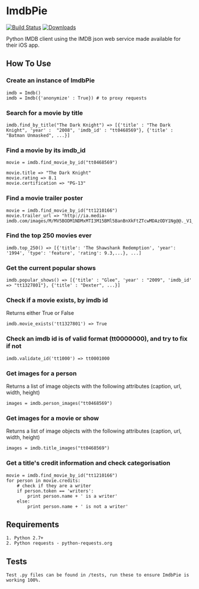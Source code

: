 # ImdbPie
[![Build Status](https://travis-ci.org/richardasaurus/imdb-pie.png?branch=master)](https://travis-ci.org/richardasaurus/imdb-pie)
[![Downloads](https://pypip.in/d/imdbpie/badge.png)](https://crate.io/packages/imdbpie/)

Python IMDB client using the IMDB json web service made available for their iOS app.

## How To Use

### Create an instance of ImdbPie

    imdb = Imdb()
    imdb = Imdb({'anonymize' : True}) # to proxy requests

### Search for a movie by title

    imdb.find_by_title("The Dark Knight") => [{'title' : "The Dark Knight", 'year' :  "2008", 'imdb_id' : "tt0468569"}, {'title' : "Batman Unmasked", ...}]

### Find a movie by its imdb_id

    movie = imdb.find_movie_by_id("tt0468569")

    movie.title => "The Dark Knight"
    movie.rating => 8.1
    movie.certification => "PG-13"

### Find a movie trailer poster

    movie = imdb.find_movie_by_id("tt1210166")
    movie.trailer_url => "http://ia.media-imdb.com/images/M/MV5BODM1NDMxMTI3M15BMl5BanBnXkFtZTcwMDAzODY1Ng@@._V1_.jpg"

### Find the top 250 movies ever

    imdb.top_250() => [{'title': 'The Shawshank Redemption', 'year': '1994', 'type': 'feature', 'rating': 9.3,...}, ...]


### Get the current popular shows

    imdb.popular_shows() => [{'title' : "Glee", 'year' : "2009", 'imdb_id' => "tt1327801"}, {'title' : "Dexter", ...}]

### Check if a movie exists, by imdb id
Returns either True or False

    imdb.movie_exists('tt1327801') => True

### Check an imdb id is of valid format (tt0000000), and try to fix if not

    imdb.validate_id('tt1000') => tt0001000
    
### Get images for a person
Returns a list of image objects with the following attributes (caption, url, width, height)

    images = imdb.person_images("tt0468569")
    
### Get images for a movie or show
Returns a list of image objects with the following attributes (caption, url, width, height)

    images = imdb.title_images("tt0468569")

### Get a title's credit information and check categorisation
    movie = imdb.find_movie_by_id("tt1210166")
    for person in movie.credits:
        # check if they are a writer
        if person.token == 'writers':
            print person.name + ' is a writer'
        else:
            print person.name + ' is not a writer'


## Requirements

    1. Python 2.7+
    2. Python requests - python-requests.org

## Tests

    Test .py files can be found in /tests, run these to ensure ImdbPie is working 100%.


